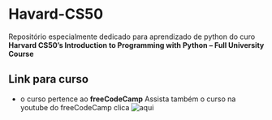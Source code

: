 # Havard-CS50
Repositório especialmente dedicado para aprendizado de python do curo **Harvard CS50’s Introduction to Programming with Python – Full University Course**

## Link para curso
- o curso pertence ao **freeCodeCamp** 
Assista também o curso na youtube do freeCodeCamp clica ![aqui](https://www.youtube.com/watch?v=nLRL_NcnK-4&t=2115s)
